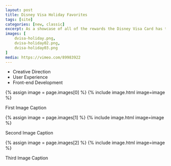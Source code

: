 ```yaml
---
layout: post
title: Disney Visa Holiday Favorites
tags: [site]
categories: [new, classic]
excerpt: As a showcase of all of the rewards the Disney Visa Card has to offer, this site allowed you to search rewards and create a holiday wish list.
images: [
	dvisa-holiday.png, 
	dvisa-holiday02.png,
	dvisa-holiday03.png
]
media: https://vimeo.com/89983922
---
```


- Creative Direction
- User Experience
- Front-end Development

{% assign image = page.images[0] %}
{% include image.html image=image %}

First Image Caption

{% assign image = page.images[1] %}
{% include image.html image=image %}

Second Image Caption

{% assign image = page.images[2] %}
{% include image.html image=image %}

Third Image Caption